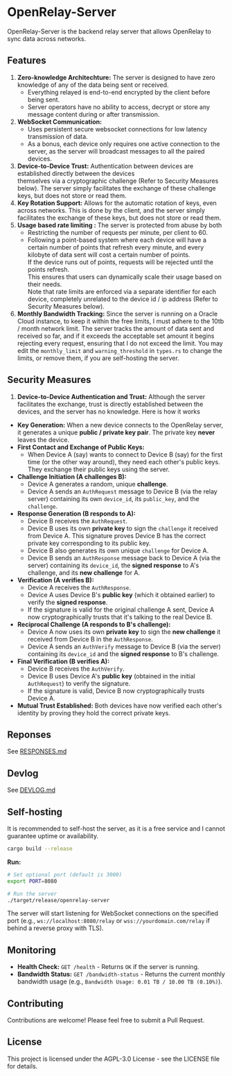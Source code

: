 # OpenRelay-Server
OpenRelay-Server is the backend relay server that allows OpenRelay to sync data across networks.

## Features
1.  **Zero-knowledge Architechture:** The server is designed to have zero knowledge of any of the data being 
    sent or received.
    *   Everything relayed is end-to-end encrypted by the client before being sent.
    *   Server operators have no ability to access, decrypt or store any message content during or after transmission.
2.  **WebSocket Communication:**
    *   Uses persistent secure websocket connections for low latency transmission of data.
    *   As a bonus, each device only requires one active connection to the server, as the server will broadcast messages to all the paired devices.
3.  **Device-to-Device Trust:** Authentication between devices are established directly between the devices    
    themselves via a cryptographic challenge (Refer to Security Measures below). The server simply facilitates the exchange of these challenge keys, but does not store or read them.
4.  **Key Rotation Support:** Allows for the automatic rotation of keys, even across networks. This is done by the client, and the server simply facilitates the exchange of these keys, but does not store or read them.
5.  **Usage based rate limiting :** The server is protected from abuse by both
    *   Restricting the number of requests per minute, per client to 60.
    *   Following a point-based system where each device will have a certain number of points that refresh every minute, and every kilobyte of data sent will cost a certain number of points.  
    If the device runs out of points, requests will be rejected until the points refresh.  
    This ensures that users can dynamically scale their usage based on their needs.  
    Note that rate limits are enforced via a separate identifier for each device, completely unrelated to the device id / ip address (Refer to Security Measures below). 
6. **Monthly Bandwidth Tracking:** Since the server is running on a Oracle Cloud instance, to keep it within 
    the free limits, I must adhere to the 10tb / month network limit. The server tracks the amount of data sent and received so far, and if it exceeds the acceptable set amount it begins rejecting every request, ensuring that I do not exceed the limit. You may edit the `monthly_limit` and `warning_threshold` in `types.rs` to change the limits, or remove them, if you are self-hosting the server.

## Security Measures
1.  **Device-to-Device Authentication and Trust:** Although the server facilitates the exchange, trust is directly established between the devices, and the server has no knowledge. Here is how it works
-  **Key Generation:** When a new device connects to the OpenRelay server, it generates a unique **public / private key pair**. The private key **never** leaves the device.
-  **First Contact and Exchange of Public Keys:**
    *   When Device A (say) wants to connect to Device B (say) for the first time (or the other way around), they need each other's public keys. They exchange their public keys using the server.
-  **Challenge Initiation (A challenges B):**
    *   Device A generates a random, unique **challenge**.
    *   Device A sends an `AuthRequest` message to Device B (via the relay server) containing its own `device_id`, its `public_key`, and the `challenge`.
-  **Response Generation (B responds to A):**
    *   Device B receives the `AuthRequest`.
    *   Device B uses its own **private key** to sign the `challenge` it received from Device A. This signature proves Device B has the correct private key corresponding to its public key.
    *   Device B also generates its own unique `challenge` for Device A.
    *   Device B sends an `AuthResponse` message back to Device A (via the server) containing its `device_id`, the **signed response** to A's challenge, and its **new challenge** for A.
-  **Verification (A verifies B):**
    *   Device A receives the `AuthResponse`.
    *   Device A uses Device B's **public key** (which it obtained earlier) to verify the **signed response**.
    *   If the signature is valid for the original challenge A sent, Device A now cryptographically trusts that it's talking to the real Device B.
-  **Reciprocal Challenge (A responds to B's challenge):**
    *   Device A now uses its own **private key** to sign the **new challenge** it received from Device B in the `AuthResponse`.
    *   Device A sends an `AuthVerify` message to Device B (via the server) containing its `device_id` and the **signed response** to B's challenge.
-  **Final Verification (B verifies A):**
    *   Device B receives the `AuthVerify`.
    *   Device B uses Device A's **public key** (obtained in the initial `AuthRequest`) to verify the signature.
    *   If the signature is valid, Device B now cryptographically trusts Device A.
-  **Mutual Trust Established:** Both devices have now verified each other's identity by proving they hold the correct private keys.

## Reponses
See [RESPONSES.md](/blob/main/RESPONSES.md)

## Devlog
See [DEVLOG.md](/blob/main/DEVLOG.md)

## Self-hosting
It is recommended to self-host the server, as it is a free service and I cannot guarantee uptime or availability.

```bash
cargo build --release
```

**Run:**

```bash
# Set optional port (default is 3000)
export PORT=8080

# Run the server
./target/release/openrelay-server
```

The server will start listening for WebSocket connections on the specified port (e.g., `ws://localhost:8080/relay` or `wss://yourdomain.com/relay` if behind a reverse proxy with TLS).

## Monitoring

*   **Health Check:** `GET /health` - Returns `OK` if the server is running.
*   **Bandwidth Status:** `GET /bandwidth-status` - Returns the current monthly bandwidth usage (e.g., `Bandwidth Usage: 0.01 TB / 10.00 TB (0.10%)`).

## Contributing

Contributions are welcome! Please feel free to submit a Pull Request.

## License

This project is licensed under the AGPL-3.0 License - see the LICENSE file for details.